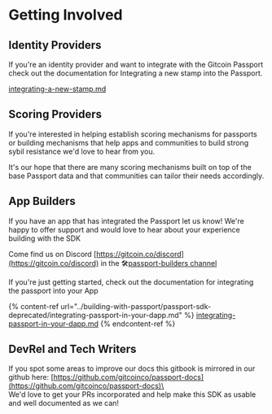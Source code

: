 # Getting Involved

## Identity Providers

If you're an identity provider and want to integrate with the Gitcoin Passport check out the documentation for Integrating a new stamp into the Passport.

[integrating-a-new-stamp.md](../stamps/integrating-a-new-stamp.md)

## Scoring Providers

If you're interested in helping establish scoring mechanisms for passports or building mechanisms that help apps and communities to build strong sybil resistance we'd love to hear from you.

It's our hope that there are many scoring mechanisms built on top of the base Passport data and that communities can tailor their needs accordingly.

## App Builders

If you have an app that has integrated the Passport let us know! We're happy to offer support and would love to hear about your experience building with the SDK

Come find us on Discord [https://gitcoin.co/discord](https://gitcoin.co/discord) in the 🛠[passport-builders channel](https://discord.com/channels/562828676480237578/986222591096279040)


If you're just getting started, check out the documentation for integrating the passport into your App

{% content-ref url="../building-with-passport/passport-sdk-deprecated/integrating-passport-in-your-dapp.md" %}
[integrating-passport-in-your-dapp.md](../building-with-passport/passport-sdk-deprecated/integrating-passport-in-your-dapp.md)
{% endcontent-ref %}



## DevRel and Tech Writers

If you spot some areas to improve our docs this gitbook is mirrored in our github here: [https://github.com/gitcoinco/passport-docs](https://github.com/gitcoinco/passport-docs)\
\
We'd love to get your PRs incorporated and help make this SDK as usable and well documented as we can!

